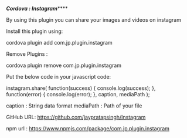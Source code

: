 *************Cordova : Instagram*****************

By using this plugin you can share your images and videos on instagram


Install this plugin using:

cordova plugin add com.jp.plugin.instagram



Remove Plugins :

cordova plugin remove com.jp.plugin.instagram



Put the below code in your javascript code: 



instagram.share(
	function(success)
	{
            console.log(success);
        }, 
	function(error)
	{
            console.log(error);
        },
	caption, mediaPath
    );




caption   :   String data format
mediaPath :   Path of your file






GitHub URL:   https://github.com/jaypratapsingh/Instagram

npm url :     https://www.npmjs.com/package/com.jp.plugin.instagram